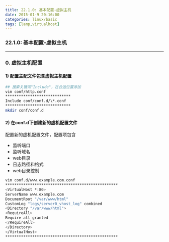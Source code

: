 ```yaml
---
title: 22.1.0: 基本配置-虚拟主机
date: 2015-01-9 20:16:00
categories: linux/basic
tags: [lamp,virtualhost]
---
```

### 22.1.0: 基本配置-虚拟主机

---

### 0. 虚拟主机配置
#### 1) 配置主配文件包含虚拟主机配置
``` bash
## 搜索关键词"Include"，在合适位置添加
vim conf/http.conf
*****************************
Include conf/conf.d/\*.conf
*****************************
mkdir conf/conf.d
```
#### 2) 在conf.d下创建新的虚机配置文件
配置新的虚机配置文件，配置项包含
- 监听端口
- 监听域名
- web目录
- 日志路径和格式
- web目录控制

``` bash
vim conf.d/www.example.com.conf
**************************************************
<VirtualHost *:80>
ServerName www.example.com
DocumentRoot "/var/www/html"
CustomLog "logs/server0_vhost_log" combined
<Directory "/var/www/html">
<RequireAll>
Require all granted
</RequireAll>
</Directory>
</VirtualHost>
**************************************************```